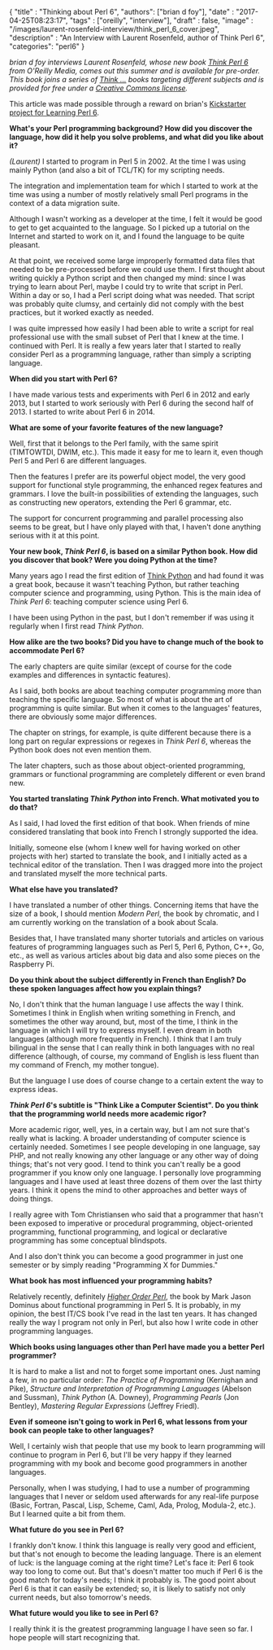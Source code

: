 
  {
    "title"  : "Thinking about Perl 6",
    "authors": ["brian d foy"],
    "date"   : "2017-04-25T08:23:17",
    "tags"   : ["oreilly", "interview"],
    "draft"  : false,
    "image"  : "/images/laurent-rosenfeld-interview/think_perl_6_cover.jpeg",
    "description" : "An Interview with Laurent Rosenfeld, author of Think Perl 6",
    "categories": "perl6"
  }

*brian d foy interviews Laurent Rosenfeld, whose new book [Think Perl 6](http://shop.oreilly.com/product/0636920065883.do) from O'Reilly Media, comes out this summer and is available for pre-order. This book joins a series of [Think ...](http://greenteapress.com/wp/think-python/) books targeting different subjects and is provided for free under a [Creative Commons license](http://creativecommons.org/licenses/by-nc/3.0/).*

This article was made possible through a reward on brian's [Kickstarter project for Learning Perl 6](https://www.kickstarter.com/projects/1422827986/learning-perl-6).


**What's your Perl programming background? How did you discover the language, how did it help you solve problems, and what did you like about it?**

*(Laurent)* I started to program in Perl 5 in 2002. At the time I was using mainly Python (and also a bit of TCL/TK) for my scripting needs.

The integration and implementation team for which I started to work at the time was using a number of mostly relatively small Perl programs in the context of a data migration suite.

Although I wasn't working as a developer at the time, I felt it would be good to get to get acquainted to the language. So I picked up a tutorial on the Internet and started to work on it, and I found the language to be quite pleasant.

At that point, we received some large improperly formatted data files that needed to be pre-processed before we could use them. I first thought about writing quickly a Python script and then changed my mind: since I was trying to learn about Perl, maybe I could try to write that script in Perl. Within a day or so, I had a Perl script doing what was needed. That script was probably quite clumsy, and certainly did not comply with the best practices, but it worked exactly as needed.

I was quite impressed how easily I had been able to write a script for real professional use with the small subset of Perl that I knew at the time. I continued with Perl. It is really a few years later that I started to really consider Perl as a programming language, rather than simply a scripting language.


**When did you start with Perl 6?**

I have made various tests and experiments with Perl 6 in 2012 and early 2013, but I started to work seriously with Perl 6 during the second half of 2013. I started to write about Perl 6 in 2014.


**What are some of your favorite features of the new language?**

Well, first that it belongs to the Perl family, with the same spirit (TIMTOWTDI, DWIM, etc.). This made it easy for me to learn it, even though Perl 5 and Perl 6 are different languages.

Then the features I prefer are its powerful object model, the very good support for functional style programming, the enhanced regex features and grammars. I love the built-in possibilities of extending the languages, such as constructing new operators, extending the Perl 6 grammar, etc.

The support for concurrent programming and parallel processing also seems to be great, but I have only played with that, I haven't done anything serious with it at this point.


**Your new book, _Think Perl 6_, is based on a similar Python book. How did you discover that book? Were you doing Python at the time?**

Many years ago I read the first edition of [Think Python](http://greenteapress.com/wp/think-python/) and had found it was a great book, because it wasn't teaching Python, but rather teaching computer science and programming, using Python. This is the main idea of _Think Perl 6_: teaching computer science using Perl 6.

I have been using Python in the past, but I don't remember if was using it regularly when I first read _Think Python_.


**How alike are the two books? Did you have to change much of the book to accommodate Perl 6?**

The early chapters are quite similar (except of course for the code examples and differences in syntactic features).

As I said, both books are about teaching computer programming more than teaching the specific language. So most of what is about the art of programming is quite similar. But when it comes to the languages' features, there are obviously some major differences.

The chapter on strings, for example, is quite different because there is a long part on regular expressions or regexes in _Think Perl 6_, whereas the Python book does not even mention them.

The later chapters, such as those about object-oriented programming, grammars or functional programming are completely different or even brand new.


**You started translating _Think Python_ into French. What motivated you to do that?**

As I said, I had loved the first edition of that book. When friends of mine considered translating that book into French I strongly supported the idea.

Initially, someone else (whom I knew well for having worked on other projects with her) started to translate the book, and I initially acted as a technical editor of the translation. Then I was dragged more into the project and translated myself the more technical parts.


**What else have you translated?**

I have translated a number of other things. Concerning items that have the size of a book, I should mention _Modern Perl_, the book by chromatic, and I am currently working on the translation of a book about Scala.

Besides that, I have translated many shorter tutorials and articles on various features of programming languages such as Perl 5, Perl 6, Python, C++, Go, etc., as well as various articles about big data and also some pieces on the Raspberry Pi.


**Do you think about the subject differently in French than English? Do these spoken languages affect how you explain things?**

No, I don't think that the human language I use affects the way I think. Sometimes I think in English when writing something in French, and sometimes the other way around, but, most of the time, I think in the language in which I will try to express myself. I even dream in both languages (although more frequently in French). I think that I am truly bilingual in the sense that I can really think in both languages with no real difference (although, of course, my command of English is less fluent than my command of French, my mother tongue).

But the language I use does of course change to a certain extent the way to express ideas.


**_Think Perl 6_'s subtitle is "Think Like a Computer Scientist". Do you think that the programming world needs more academic rigor?**

More academic rigor, well, yes, in a certain way, but I am not sure that's really what is lacking. A broader understanding of computer science is certainly needed. Sometimes I see people developing in one language, say PHP, and not really knowing any other language or any other way of doing things; that's not very good. I tend to think you can't really be a good programmer if you know only one language. I personally love programming languages and I have used at least three dozens of them over the last thirty years. I think it opens the mind to other approaches and better ways of doing things.

I really agree with Tom Christiansen who said that a programmer that hasn't been exposed to imperative or procedural programming, object-oriented programming, functional programming, and logical or declarative programming has some conceptual blindspots.

And I also don't think you can become a good programmer in just one semester or by simply reading "Programming X for Dummies."


**What book has most influenced your programming habits?**

Relatively recently, definitely _[Higher Order Perl](http://hop.perl.plover.com)_, the book by Mark Jason Dominus about functional programming in Perl 5. It is probably, in my opinion, the best IT/CS book I've read in the last ten years. It has changed really the way I program not only in Perl, but also how I write code in other programming languages.


**Which books using languages other than Perl have made you a better Perl programmer?**

It is hard to make a list and not to forget some important ones. Just naming a few, in no particular order: _The Practice of Programming_ (Kernighan and Pike), _Structure and Interpretation of Programming Languages_ (Abelson and Sussman), _Think Python_ (A. Downey), _Programming Pearls_ (Jon Bentley), _Mastering Regular Expressions_ (Jeffrey Friedl).


**Even if someone isn't going to work in Perl 6, what lessons from your book can people take to other languages?**

Well, I certainly wish that people that use my book to learn programming will continue to program in Perl 6, but I'll be very happy if they learned programming with my book and become good programmers in another languages.

Personally, when I was studying, I had to use a number of programming languages that I never or seldom used afterwards for any real-life purpose (Basic, Fortran, Pascal, Lisp, Scheme, Caml, Ada, Prolog, Modula-2, etc.). But I learned quite a bit from them.


**What future do you see in Perl 6?**

I frankly don't know. I think this language is really very good and efficient, but that's not enough to become the leading language. There is an element of luck: is the language coming at the right time? Let's face it: Perl 6 took way too long to come out. But that's doesn't matter too much if Perl 6 is the good match for today's needs; I think it probably is. The good point about Perl 6 is that it can easily be extended; so, it is likely to satisfy not only current needs, but also tomorrow's needs.

**What future would you like to see in Perl 6?**

I really think it is the greatest programming language I have seen so far. I hope people will start recognizing that.

